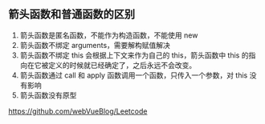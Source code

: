 ## 箭头函数和普通函数的区别

1. 箭头函数是匿名函数，不能作为构造函数，不能使用 new
2. 箭头函数不绑定 arguments，需要解构赋值解决
3. 箭头函数不绑定 this 会根据上下文来作为自己的 this，箭头函数中 this 的指向在它被定义的时候就已经确定了，之后永远不会改变。
4. 箭头函数通过 call 和 apply 函数调用一个函数，只传入一个参数，对 this 没有影响
5. 箭头函数没有原型

https://github.com/webVueBlog/Leetcode
